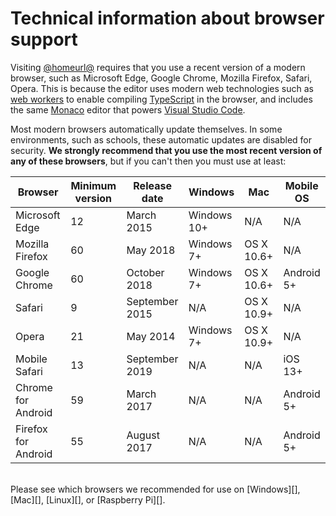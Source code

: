 # Technical information about browser support

Visiting [@homeurl@][] requires that you use a recent version of a modern
browser, such as Microsoft Edge, Google Chrome, Mozilla Firefox, Safari, Opera.
This is because the editor uses modern web technologies such as [web
workers][] to enable compiling [TypeScript][] in the browser, and includes the
same [Monaco][] editor that powers [Visual Studio Code][].

[@homeurl@]: @homeurl@
[web workers]: http://www.w3.org/TR/workers/
[typescript]: https://www.typescriptlang.org
[monaco]: https://microsoft.github.io/monaco-editor/
[visual studio code]: https://code.visualstudio.com

Most modern browsers automatically update themselves. In some environments,
such as schools, these automatic updates are disabled for security. **We
strongly recommend that you use the most recent version of any of these
browsers**, but if you can't then you must use at least:

| Browser             | Minimum version | Release date   | Windows     | Mac        | Mobile OS  |
| ------------------- | --------------- | -------------- | ----------- | ---------- | ---------- |
| Microsoft Edge      | 12              | March 2015     | Windows 10+ | N/A        | N/A        |
| Mozilla Firefox     | 60              | May 2018       | Windows 7+  | OS X 10.6+ | N/A        |
| Google Chrome       | 60              | October 2018   | Windows 7+  | OS X 10.6+ | Android 5+ |
| Safari              | 9               | September 2015 | N/A         | OS X 10.9+ | N/A        |
| Opera               | 21              | May 2014       | Windows 7+  | OS X 10.9+ | N/A        |
| Mobile Safari       | 13              | September 2019 | N/A         | N/A        | iOS 13+    |
| Chrome for Android  | 59              | March 2017     | N/A         | N/A        | Android 5+ |
| Firefox for Android | 55              | August 2017    | N/A         | N/A        | Android 5+ |

<br/>
Please see which browsers we recommended for use on [Windows][],
[Mac][], [Linux][], or [Raspberry Pi][].

[Windows]: /browsers/windows
[Mac]: /browsers/mac
[Linux]: /browsers/linux
[Raspberry Pi]: /raspberry-pi
